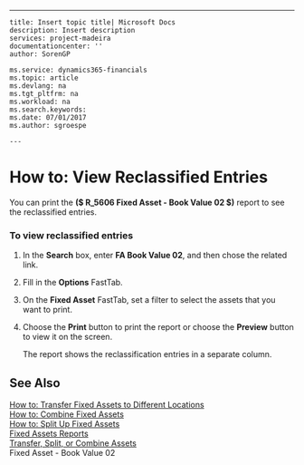 ---
    title: Insert topic title| Microsoft Docs
    description: Insert description
    services: project-madeira
    documentationcenter: ''
    author: SorenGP

    ms.service: dynamics365-financials
    ms.topic: article
    ms.devlang: na
    ms.tgt_pltfrm: na
    ms.workload: na
    ms.search.keywords:
    ms.date: 07/01/2017
    ms.author: sgroespe

    ---
# How to: View Reclassified Entries
You can print the **\($ R\_5606 Fixed Asset - Book Value 02 $\)** report to see the reclassified entries.  
  
### To view reclassified entries  
  
1.  In the **Search** box, enter **FA Book Value 02**, and then chose the related link.  
  
2.  Fill in the **Options** FastTab.  
  
3.  On the **Fixed Asset** FastTab, set a filter to select the assets that you want to print.  
  
4.  Choose the **Print** button to print the report or choose the **Preview** button to view it on the screen.  
  
     The report shows the reclassification entries in a separate column.  
  
## See Also  
 [How to: Transfer Fixed Assets to Different Locations](../Finance/how-to-transfer-fixed-assets-to-different-locations.md)   
 [How to: Combine Fixed Assets](../Finance/how-to-combine-fixed-assets.md)   
 [How to: Split Up Fixed Assets](../Finance/how-to-split-up-fixed-assets.md)   
 [Fixed Assets Reports](../Finance/fixed-assets-reports.md)   
 [Transfer, Split, or Combine Assets](../Finance/transfer-split-or-combine-assets.md)   
 Fixed Asset - Book Value 02